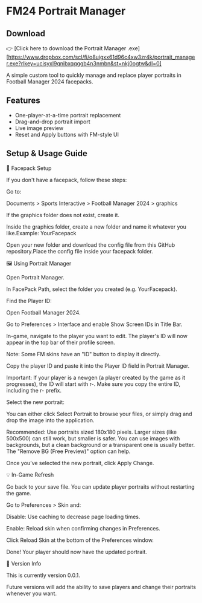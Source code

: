 # FM24 Portrait Manager

## Download

👉 [Click here to download the Portrait Manager .exe]   [https://www.dropbox.com/scl/fi/o8uigxx61d96c4xw3zr4k/portrait_manager.exe?rlkey=ucisyxl9qnibxqqggb4n3nmbn&st=nkj0ogtw&dl=0]

A simple custom tool to quickly manage and replace player portraits in Football Manager 2024 facepacks.

## Features
- One-player-at-a-time portrait replacement
- Drag-and-drop portrait import
- Live image preview
- Reset and Apply buttons with FM-style UI

## Setup & Usage Guide

📂 Facepack Setup

If you don't have a facepack, follow these steps:

Go to:

Documents > Sports Interactive > Football Manager 2024 > graphics

If the graphics folder does not exist, create it.

Inside the graphics folder, create a new folder and name it whatever you like.Example: YourFacepack

Open your new folder and download the config file from this GitHub repository.Place the config file inside your facepack folder.

🖼️ Using Portrait Manager

Open Portrait Manager.

In FacePack Path, select the folder you created (e.g. YourFacepack).

Find the Player ID:

Open Football Manager 2024.

Go to Preferences > Interface and enable Show Screen IDs in Title Bar.

In-game, navigate to the player you want to edit. The player's ID will now appear in the top bar of their profile screen.

Note: Some FM skins have an "ID" button to display it directly.

Copy the player ID and paste it into the Player ID field in Portrait Manager.

Important: If your player is a newgen (a player created by the game as it progresses), the ID will start with r-. Make sure you copy the entire ID, including the r- prefix.

Select the new portrait:

You can either click Select Portrait to browse your files, or simply drag and drop the image into the application.

Recommended: Use portraits sized 180x180 pixels. Larger sizes (like 500x500) can still work, but smaller is safer. You can use images with backgrounds, but a clean background or a transparent one is usually better. The "Remove BG (Free Preview)" option can help.

Once you’ve selected the new portrait, click Apply Change.

💡 In-Game Refresh

Go back to your save file. You can update player portraits without restarting the game.

Go to Preferences > Skin and:

Disable: Use caching to decrease page loading times.

Enable: Reload skin when confirming changes in Preferences.

Click Reload Skin at the bottom of the Preferences window.

Done! Your player should now have the updated portrait.

📢 Version Info

This is currently version 0.0.1.

Future versions will add the ability to save players and change their portraits whenever you want.


